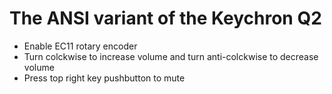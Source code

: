 # The ANSI variant of the Keychron Q2
- Enable EC11 rotary encoder
- Turn colckwise to increase volume and turn anti-colckwise to decrease volume
- Press top right key pushbutton to mute
